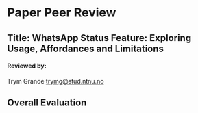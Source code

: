 # Paper Peer Review
## Title: WhatsApp Status Feature: Exploring Usage, Affordances and Limitations
#### Reviewed by:
Trym Grande
[trymg@stud.ntnu.no](mailto:trymg@stud.ntnu.no)

## Overall Evaluation

